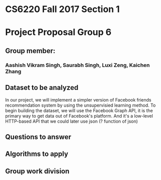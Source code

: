 # CS6220 Fall 2017 Section 1
# Project Proposal Group 6
## Group member: 
### Aashish Vikram Singh, Saurabh Singh, Luxi Zeng, Kaichen Zhang
## Dataset to be analyzed
In our project, we will implement a simpler version of Facebook friends recommendation system by using 
the unsupervisied learning method. 
To begin building the dataset, we will use the Facebook Graph API, it is the primary way to get data out 
of Facebook's platform. And it's a low-level HTTP-based API that we could later use json (? function of json)


## Questions to answer
## Algorithms to apply
## Group work division
